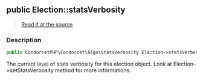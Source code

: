 ## public Election::statsVerbosity

> [Read it at the source](https://github.com/julien-boudry/Condorcet/blob/master/src/Election.php#L25)

### Description    

```php
public CondorcetPHP\Condorcet\Algo\StatsVerbosity Election->statsVerbosity 
```

The current level of stats verbosity for this election object. Look at Election->setStatsVerbosity method for more informations.
    
